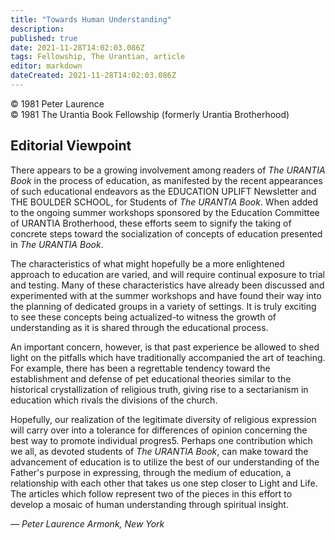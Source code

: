 ```yaml
---
title: "Towards Human Understanding"
description: 
published: true
date: 2021-11-28T14:02:03.086Z
tags: Fellowship, The Urantian, article
editor: markdown
dateCreated: 2021-11-28T14:02:03.086Z
---
```


<p class="v-card v-sheet theme--light grey lighten-3 px-2">© 1981 Peter Laurence<br>© 1981 The Urantia Book Fellowship (formerly Urantia Brotherhood)</p>

## Editorial Viewpoint

There appears to be a growing involvement among readers of _The URANTIA Book_ in the process of education, as manifested by the recent appearances of such educational endeavors as the EDUCATION UPLIFT Newsletter and THE BOULDER SCHOOL, for Students of _The URANTIA Book_. When added to the ongoing summer workshops sponsored by the Education Committee of URANTIA Brotherhood, these efforts seem to signify the taking of concrete steps toward the socialization of concepts of education presented in _The URANTIA Book_.

The characteristics of what might hopefully be a more enlightened approach to education are varied, and will require continual exposure to trial and testing. Many of these characteristics have already been discussed and experimented with at the summer workshops and have found their way into the planning of dedicated groups in a variety of settings. It is truly exciting to see these concepts being actualized-to witness the growth of understanding as it is shared through the educational process.

An important concern, however, is that past experience be allowed to shed light on the pitfalls which have traditionally accompanied the art of teaching. For example, there has been a regrettable tendency toward the establishment and defense of pet educational theories similar to the historical crystallization of religious truth, giving rise to a sectarianism in education which rivals the divisions of the church.

Hopefully, our realization of the legitimate diversity of religious expression will carry over into a tolerance for differences of opinion concerning the best way to promote individual progres5. Perhaps one contribution which we all, as devoted students of _The URANTIA Book_, can make toward the advancement of education is to utilize the best of our understanding of the Father's purpose in expressing, through the medium of education, a relationship with each other that takes us one step closer to Light and Life. The articles which follow represent two of the pieces in this effort to develop a mosaic of human understanding through spiritual insight.

— _Peter Laurence_
_Armonk, New York_